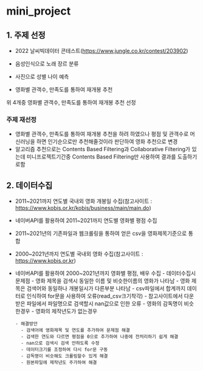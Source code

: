 # mini_project

## 1. 주제 선정
  - 2022 날씨빅데이터 콘테스트(https://www.jungle.co.kr/contest/203902)

  - 음성인식으로 노래 장르 분류

  - 사진으로 성별 나이 예측

  - 영화별 관객수, 만족도를 통하여 재개봉 추천
  
  위 4개중 영화별 관객수, 만족도를 통하여 재개봉 추천 선정

### 주제 재선정
  - 영화별 관객수, 만족도를 통하여 재개봉 추천을 하려 하였으나 평점 및 관객수로 머신러닝을 하면 인기순으로만 추천해줄것이라 판단하여 영화 추천으로 변경
  - 알고리즘 추천으로는 Contents Based Filtering과 Collaborative Filtering가 있는데 미니프로젝트기간중 Contents Based Filtering만 사용하여 결과를 도출하기로함

## 2. 데이터수집 
- 2011~2021까지 연도별 국내외 영화 개봉일 수집(참고사이트 : https://www.kobis.or.kr/kobis/business/main/main.do) 
- 네이버API를 활용하여 2011~2021까지 연도별 영화별 평점 수집
- 2011~2021년의 기존파일과 웹크롤링을 통하여 얻은 csv을 영화제목기준으로 통합 
- 2000~2021년까지 연도별 국내외 영화 수집(참고사이트 : https://www.kobis.or.kr) 
- 네이버API를 활용하여 2000~2021년까지 영화별 평점, 배우 수집
      - 데이터수집시 문제점 
          - 영화 제목을 검색시 동일한 이름 및 비슷한이름의 영화가 나타남
          - 영화 제목은 검색어와 동일하나 개봉일시가 다른부분 나타남
          - csv파일에서 합계까지 데이터로 인식하여 for문을 사용하여 오류(read_csv크기착각)
          - 참고사이트에서 다운받은 파일에서 파일명으로 검색할시 nan값으로 인한 오류
          - 영화의 감독명이 비슷한경우 
          - 영화의 제작년도가 없는경우
          
      - 해결방안
        - 검색어에 영화제목 및 연도를 추가하여 문제점 해결
        - 검색한 연도와 다르면 평점을 0으로 추가하여 나중에 전처리하기 쉽게 해결
        - nan으로 검색시 검색 안하도록 수정
        - 데이터크기를 조정하여 다시 for문 구동
        - 감독명이 비슷해도 크롤링할수 있게 해결
        - 원본파일에 제작년도 주가하여 해결
